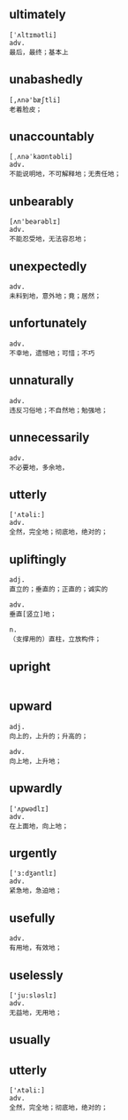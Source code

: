 ## ultimately
```
[ˈʌltɪmətli]
adv.
最后，最终；基本上
```

## unabashedly
```
[,ʌnə'bæʃtli]
老着脸皮；
```

## unaccountably
```
[ˌʌnəˈkaʊntəbli]
adv.
不能说明地，不可解释地；无责任地；
```

## unbearably
```
[ʌn'beərəblɪ]
adv.
不能忍受地，无法容忍地；
```

## unexpectedly
```
adv.
未料到地，意外地；竟；居然；
```

## unfortunately
```
adv.
不幸地，遗憾地；可惜；不巧
```

## unnaturally
```
adv.
违反习俗地；不自然地；勉强地；
```

## unnecessarily
```
adv.
不必要地，多余地，
```
## utterly
```
['ʌtəli:]
adv.
全然，完全地；彻底地，绝对的；
```

## upliftingly
```
adj.
直立的；垂直的；正直的；诚实的

adv.
垂直[竖立]地；

n.
（支撑用的）直柱，立放构件；
```

## upright
```

```

## upward
```
adj.
向上的，上升的；升高的；

adv.
向上地，上升地；
```

## upwardly
```
['ʌpwədlɪ]
adv.
在上面地，向上地；
```

## urgently
```
['ɜ:dʒəntlɪ]
adv.
紧急地，急迫地；
```

## usefully
```
adv.
有用地，有效地；
```

## uselessly
```
['ju:sləslɪ]
adv.
无益地，无用地；
```

## usually


## utterly
```
['ʌtəli:]
adv.
全然，完全地；彻底地，绝对的；
```